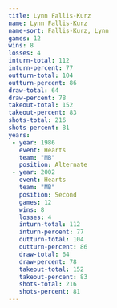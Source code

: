 ```yaml
---
title: Lynn Fallis-Kurz
name: Lynn Fallis-Kurz
name-sort: Fallis-Kurz, Lynn
games: 12
wins: 8
losses: 4
inturn-total: 112
inturn-percent: 77
outturn-total: 104
outturn-percent: 86
draw-total: 64
draw-percent: 78
takeout-total: 152
takeout-percent: 83
shots-total: 216
shots-percent: 81
years:
 - year: 1986
   event: Hearts
   team: "MB"
   position: Alternate
 - year: 2002
   event: Hearts
   team: "MB"
   position: Second
   games: 12
   wins: 8
   losses: 4
   inturn-total: 112
   inturn-percent: 77
   outturn-total: 104
   outturn-percent: 86
   draw-total: 64
   draw-percent: 78
   takeout-total: 152
   takeout-percent: 83
   shots-total: 216
   shots-percent: 81
---
```

